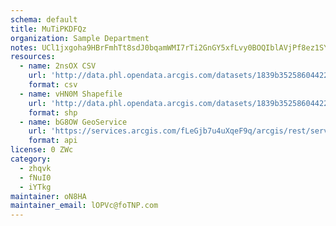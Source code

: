 ```yaml
---
schema: default
title: MuTiPKDFQz 
organization: Sample Department 
notes: UCl1jxgoha9HBrFmhTt8sdJ0bqamWMI7rTi2GnGY5xfLvy0BOQIblAVjPf8ez1SYk6J3AF KOgvR5wDENctwk2QVLc9du4zMSWRH 
resources:
  - name: 2nsOX CSV
    url: 'http://data.phl.opendata.arcgis.com/datasets/1839b35258604422b0b520cbb668df0d_0.csv'
    format: csv
  - name: vHN0M Shapefile
    url: 'http://data.phl.opendata.arcgis.com/datasets/1839b35258604422b0b520cbb668df0d_0.zip'
    format: shp
  - name: bG8OW GeoService
    url: 'https://services.arcgis.com/fLeGjb7u4uXqeF9q/arcgis/rest/services/Air_Monitoring_Stations/FeatureServer/0/query'
    format: api
license: 0 ZWc 
category:
  - zhqvk 
  - fNuI0 
  - iYTkg 
maintainer: oN8HA  
maintainer_email: lOPVc@foTNP.com
---
```

